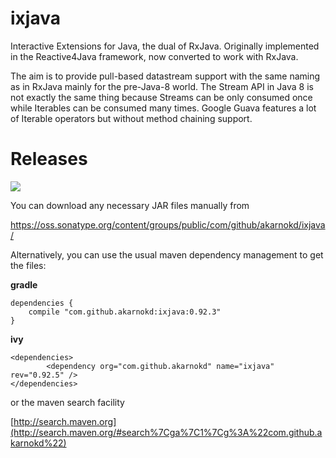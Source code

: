 ixjava
=================

Interactive Extensions for Java, the dual of RxJava. Originally implemented in the Reactive4Java framework, now converted to work with RxJava.

The aim is to provide pull-based datastream support with the same naming as in RxJava mainly for the pre-Java-8 world. The Stream API in Java 8 is not exactly the same thing because Streams can be only consumed once while Iterables can be consumed many times. Google Guava features a lot of Iterable operators but without method chaining support.

# Releases

<a href='https://travis-ci.org/akarnokd/ixjava/builds'><img src='https://travis-ci.org/akarnokd/ixjava.svg?branch=master'></a>

You can download any necessary JAR files manually from

https://oss.sonatype.org/content/groups/public/com/github/akarnokd/ixjava/

Alternatively, you can use the usual maven dependency management to get the files:

**gradle**

```
dependencies {
    compile "com.github.akarnokd:ixjava:0.92.3"
}
```

**ivy**

```
<dependencies>
		<dependency org="com.github.akarnokd" name="ixjava" rev="0.92.5" />
</dependencies>
```

or the maven search facility

[http://search.maven.org](http://search.maven.org/#search%7Cga%7C1%7Cg%3A%22com.github.akarnokd%22)

